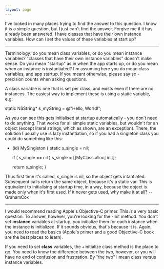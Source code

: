 ```yaml
---
layout: page
---
```


I've looked in many places trying to find the answer to this question. I know it is a simple question, but I just can't find the answer. Forgive me if it has already been answered.
I have classes that have their own instance variables. How can I set the values of these variables at start up?

----

Terminology: do you mean class variables, or do you mean instance variables? "classes that have their own instance variables" doesn't make sense. Do you mean "startup" as in when the app starts up, or do you mean when an instance is instantiated? I'm assuming here you do mean class variables, and app startup. If you meant otherwise, please say so - precision counts when asking questions.

A class variable is one that is set per class, and exists even if there are no instances. The easiest way to implement these is using a static variable, e.g:

    

static NSString* s_myString = @"Hello, World!";



As you can see this gets initialised at startup automatically - you don't need to do anything. That works for all simple static variables, but wouldn't for an object (except literal strings, which as shown, are an exception). There, the solution I usually use is lazy instantiation, so if you had a singleton class you could do something like this:

    

+ (id)  MySingleton
{
    static s_single = nil;

    if ( s_single == nil )
        s_single = [[MyClass alloc] init];

    return s_single;
}



Thus first time it's called, s_single is nil, so the object gets intantiated. Subsequent calls return the same object, because it's a static var. This is equivalent to initialising at startup time, in a way, because the object is made only when it's first used. If it never gets used, why make it at all? --GrahamCox

----

I would recommend reading Apple's Objective-C primer. This *is* a very basic question. To answer, however, you're looking for the -init method. You don't set **instance** variables at startup, you initialize them for each instance when the instance is initialized. If it sounds obvious, that's because it is. Again, you need to read the basics (Apple's primer and a good Objective-C book are the best places to learn).

If you need to set **class** variables, the +initialize class method is the place to go. You need to know the difference between the two, however, or you will have no end of confusion and frustration. By "the two" I mean class versus instance variables.
